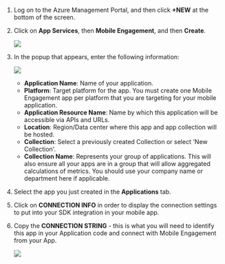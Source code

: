 1. Log on to the Azure Management Portal, and then click **+NEW** at the bottom of the screen.

2. Click on **App Services**, then **Mobile Engagement**, and then **Create**.

   	![](./media/mobile-engagement-create-app-in-portal/create-mobile-engagement-app.png)

3. In the popup that appears, enter the following information:

   	![](./media/mobile-engagement-create-app-in-portal/create-azme-popup.png)

	- **Application Name**: Name of your application. 
	- **Platform**: Target platform for the app. You must create one Mobile Engagement app per platform that you are targeting for your mobile application. 
	- **Application Resource Name**: Name by which this application will be accessible via APIs and URLs. 
	- **Location**: Region/Data center where this app and app collection will be hosted.
	- **Collection**: Select a previously created Collection or select 'New Collection'.
	- **Collection Name**: Represents your group of applications. This will also ensure all your apps are in a group that will allow aggregated calculations of metrics. You should use your company name or department here if applicable.

4. Select the app you just created in the **Applications** tab.

5. Click on **CONNECTION INFO** in order to display the connection settings to put into your SDK integration in your mobile app.

6. Copy the **CONNECTION STRING** - this is what you will need to identify this app in your Application code and connect with Mobile Engagement from your App.

   	![](./media/mobile-engagement-create-app-in-portal/app-connection-info-page.png)

